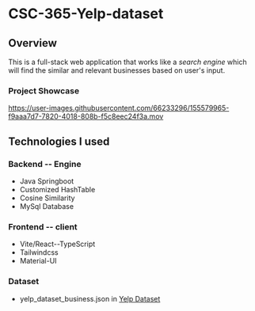 # CSC-365-Yelp-dataset


## Overview
  This is a full-stack web application that works like a *search engine* which will find the similar and relevant businesses based on user's input. 
  
### Project Showcase

https://user-images.githubusercontent.com/66233296/155579965-f9aaa7d7-7820-4018-808b-f5c8eec24f3a.mov


## Technologies I used

### Backend -- Engine
  - Java Springboot
  - Customized HashTable
  - Cosine Similarity
  - MySql Database


### Frontend -- client
  - Vite/React--TypeScript
  - Tailwindcss
  - Material-UI

### Dataset
  - yelp_dataset_business.json in [Yelp Dataset](https://www.yelp.com/dataset)
  
